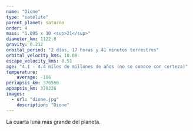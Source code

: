 ```yaml
---
name: "Dione"
type: "satélite"
parent_planet: saturno
order: 4
mass: "1.095 x 10 <sup>21</sup>"
diameter_km: 1122.8
gravity: 0.212
orbital_period: "2 días, 17 horas y 41 minutos terrestres"
orbital_velocity_kms: 10.08
escape_velocity_kms: 0.51
age: "4.1 - 4.4 miles de millones de años (no se conoce con certeza)"
temperature:
    average: -186
periapsis_km: 376566
apoapsis_km: 378226
images:
  - url: "dione.jpg"
    description: "Dione"
---
```


La cuarta luna más grande del planeta.